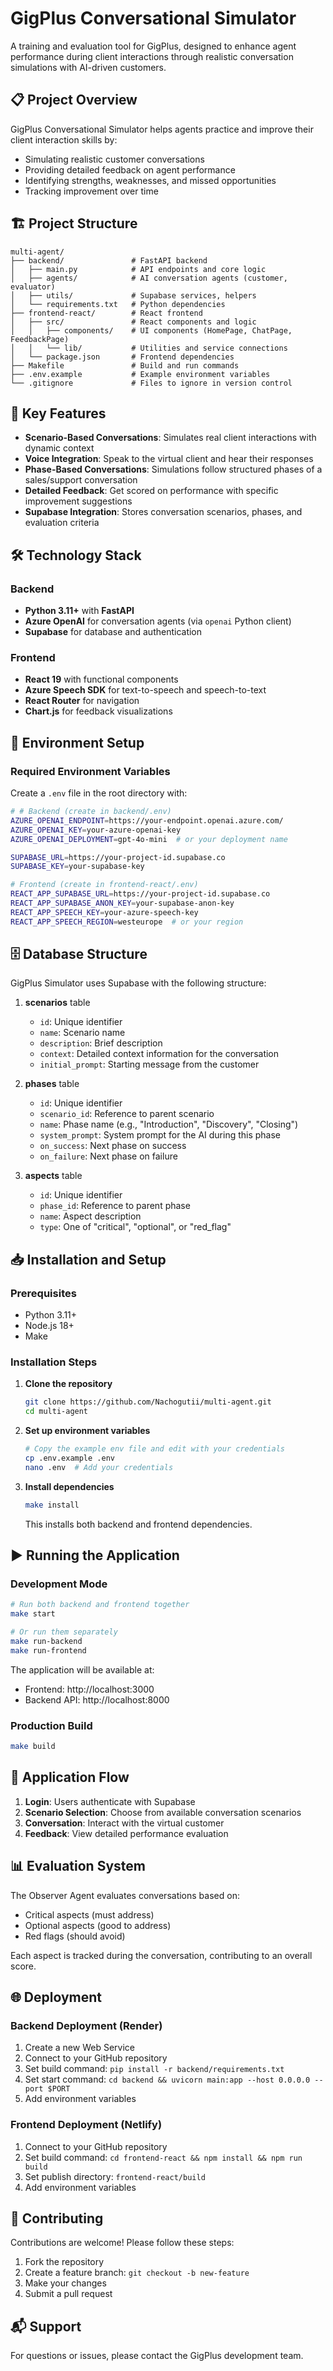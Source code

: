 # GigPlus Conversational Simulator

A training and evaluation tool for GigPlus, designed to enhance agent performance during client interactions through realistic conversation simulations with AI-driven customers.

## 📋 Project Overview

GigPlus Conversational Simulator helps agents practice and improve their client interaction skills by:

- Simulating realistic customer conversations
- Providing detailed feedback on agent performance
- Identifying strengths, weaknesses, and missed opportunities
- Tracking improvement over time

## 🏗️ Project Structure

```
multi-agent/
├── backend/               # FastAPI backend
│   ├── main.py            # API endpoints and core logic
│   ├── agents/            # AI conversation agents (customer, evaluator)
│   ├── utils/             # Supabase services, helpers
│   └── requirements.txt   # Python dependencies
├── frontend-react/        # React frontend
│   ├── src/               # React components and logic
│   │   ├── components/    # UI components (HomePage, ChatPage, FeedbackPage)
│   │   └── lib/           # Utilities and service connections
│   └── package.json       # Frontend dependencies
├── Makefile               # Build and run commands
├── .env.example           # Example environment variables
└── .gitignore             # Files to ignore in version control
```

## 🚀 Key Features

- **Scenario-Based Conversations**: Simulates real client interactions with dynamic context
- **Voice Integration**: Speak to the virtual client and hear their responses
- **Phase-Based Conversations**: Simulations follow structured phases of a sales/support conversation
- **Detailed Feedback**: Get scored on performance with specific improvement suggestions
- **Supabase Integration**: Stores conversation scenarios, phases, and evaluation criteria

## 🛠️ Technology Stack

### Backend
- **Python 3.11+** with **FastAPI**
- **Azure OpenAI** for conversation agents (via `openai` Python client)
- **Supabase** for database and authentication

### Frontend  
- **React 19** with functional components
- **Azure Speech SDK** for text-to-speech and speech-to-text
- **React Router** for navigation
- **Chart.js** for feedback visualizations

## 🔧 Environment Setup

### Required Environment Variables

Create a `.env` file in the root directory with:

```bash
# # Backend (create in backend/.env)
AZURE_OPENAI_ENDPOINT=https://your-endpoint.openai.azure.com/
AZURE_OPENAI_KEY=your-azure-openai-key
AZURE_OPENAI_DEPLOYMENT=gpt-4o-mini  # or your deployment name

SUPABASE_URL=https://your-project-id.supabase.co
SUPABASE_KEY=your-supabase-key

# Frontend (create in frontend-react/.env)
REACT_APP_SUPABASE_URL=https://your-project-id.supabase.co
REACT_APP_SUPABASE_ANON_KEY=your-supabase-anon-key
REACT_APP_SPEECH_KEY=your-azure-speech-key
REACT_APP_SPEECH_REGION=westeurope  # or your region
```

## 🗄️ Database Structure

GigPlus Simulator uses Supabase with the following structure:

1. **scenarios** table
   - `id`: Unique identifier
   - `name`: Scenario name
   - `description`: Brief description
   - `context`: Detailed context information for the conversation
   - `initial_prompt`: Starting message from the customer

2. **phases** table
   - `id`: Unique identifier
   - `scenario_id`: Reference to parent scenario
   - `name`: Phase name (e.g., "Introduction", "Discovery", "Closing")
   - `system_prompt`: System prompt for the AI during this phase
   - `on_success`: Next phase on success
   - `on_failure`: Next phase on failure

3. **aspects** table
   - `id`: Unique identifier
   - `phase_id`: Reference to parent phase
   - `name`: Aspect description
   - `type`: One of "critical", "optional", or "red_flag"

## 📥 Installation and Setup

### Prerequisites
- Python 3.11+
- Node.js 18+
- Make

### Installation Steps

1. **Clone the repository**
   ```bash
   git clone https://github.com/Nachogutii/multi-agent.git
   cd multi-agent
   ```

2. **Set up environment variables**
   ```bash
   # Copy the example env file and edit with your credentials
   cp .env.example .env
   nano .env  # Add your credentials
   ```

3. **Install dependencies**
   ```bash
   make install
   ```
   This installs both backend and frontend dependencies.

## ▶️ Running the Application

### Development Mode

```bash
# Run both backend and frontend together
make start

# Or run them separately
make run-backend
make run-frontend
```

The application will be available at:
- Frontend: http://localhost:3000
- Backend API: http://localhost:8000

### Production Build

```bash
make build
```

## 🔄 Application Flow

1. **Login**: Users authenticate with Supabase
2. **Scenario Selection**: Choose from available conversation scenarios
3. **Conversation**: Interact with the virtual customer
4. **Feedback**: View detailed performance evaluation

## 📊 Evaluation System

The Observer Agent evaluates conversations based on:
- Critical aspects (must address)
- Optional aspects (good to address)
- Red flags (should avoid)

Each aspect is tracked during the conversation, contributing to an overall score.

## 🌐 Deployment

### Backend Deployment (Render)
1. Create a new Web Service
2. Connect to your GitHub repository
3. Set build command: `pip install -r backend/requirements.txt`
4. Set start command: `cd backend && uvicorn main:app --host 0.0.0.0 --port $PORT`
5. Add environment variables

### Frontend Deployment (Netlify)
1. Connect to your GitHub repository
2. Set build command: `cd frontend-react && npm install && npm run build`
3. Set publish directory: `frontend-react/build`
4. Add environment variables

## 🤝 Contributing

Contributions are welcome! Please follow these steps:
1. Fork the repository
2. Create a feature branch: `git checkout -b new-feature`
3. Make your changes
4. Submit a pull request

## 📬 Support

For questions or issues, please contact the GigPlus development team.

